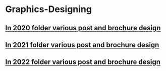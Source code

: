 # Graphics-Designing
## [In 2020 folder various post and brochure design](https://github.com/raviraj0922/Graphics-Designing/tree/main/2020)
## [In 2021 folder various post and brochure design](https://github.com/raviraj0922/Graphics-Designing/tree/main/2021)
## [In 2022 folder various post and brochure design](https://github.com/raviraj0922/Graphics-Designing/tree/main/2022)
